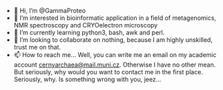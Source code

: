 - 👋 Hi, I’m @GammaProteo
- 👀 I’m interested in bioinformatic application in a field of metagenomics, NMR spectroscopy and CRYOelectron microscopy
- 🌱 I’m currently learning python3, bash, awk and perl.
- 💞️ I’m looking to collaborate on nothing, because I am highly unskilled, trust me on that.
- 📫 How to reach me... Well, you can write me an email on my academic account cernyarchaea@mail.muni.cz. Otherwise I have no other mean. 
     But seriously, why would you want to contact me in the first place. Seriously, why. Is something wrong with you, jeez...

<!---
GammaProteo/GammaProteo is a ✨ special ✨ repository because its `README.md` (this file) appears on your GitHub profile.
You can click the Preview link to take a look at your changes.
--->
